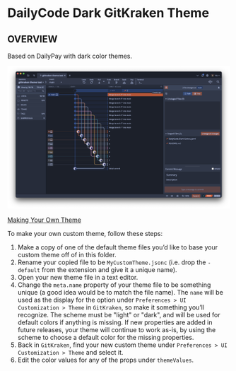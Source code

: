 # DailyCode Dark GitKraken Theme

## OVERVIEW

Based on DailyPay with dark color themes.

![001](images/001.png)

[Making Your Own Theme](https://help.gitkraken.com/gitkraken-client/themes/)

To make your own custom theme, follow these steps:

1. Make a copy of one of the default theme files you’d like to base your custom theme off of in this folder.
2. Rename your copied file to be `MyCustomTheme.jsonc` (i.e. drop the `-default` from the extension and give it a unique name).
3. Open your new theme file in a text editor.
4. Change the `meta.name` property of your theme file to be something unique (a good idea would be to match the file name). The `name` will be used as the display for the option under `Preferences > UI Customization > Theme` in `GitKraken`, so make it something you’ll recognize. The scheme must be "light" or "dark", and will be used for default colors if anything is missing. If new properties are added in future releases, your theme will continue to work as-is, by using the scheme to choose a default color for the missing properties.
5. Back in `GitKraken`, find your new custom theme under `Preferences > UI Customization > Theme` and select it.
6. Edit the color values for any of the props under `themeValues`.